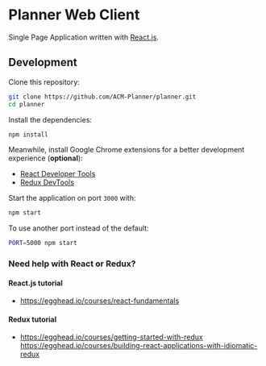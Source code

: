 # Planner Web Client

Single Page Application written with [React.js](https://facebook.github.io/react/).

## Development

Clone this repository:

```sh
git clone https://github.com/ACM-Planner/planner.git
cd planner
```

Install the dependencies:

```sh
npm install
```

Meanwhile, install Google Chrome extensions for a better development experience (**optional**):

* [React Developer Tools](https://chrome.google.com/webstore/detail/react-developer-tools/fmkadmapgofadopljbjfkapdkoienihi)
* [Redux DevTools](https://chrome.google.com/webstore/detail/redux-devtools/lmhkpmbekcpmknklioeibfkpmmfibljd)

Start the application on port `3000` with:

```sh
npm start
```

To use another port instead of the default:

```sh
PORT=5000 npm start
```

### Need help with React or Redux?

#### React.js tutorial

* https://egghead.io/courses/react-fundamentals

#### Redux tutorial

* https://egghead.io/courses/getting-started-with-redux
https://egghead.io/courses/building-react-applications-with-idiomatic-redux
